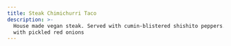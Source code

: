 ```yaml
---
title: Steak Chimichurri Taco
description: >-
  House made vegan steak. Served with cumin-blistered shishito peppers. Topped
  with pickled red onions
---
```


